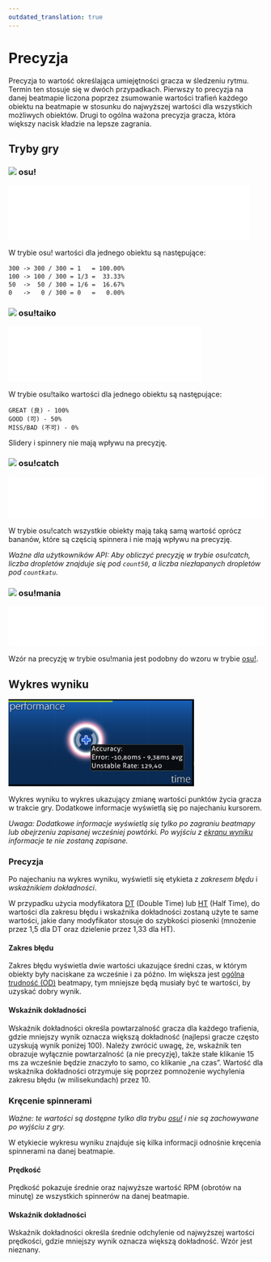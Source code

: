 ```yaml
---
outdated_translation: true
---
```


# Precyzja

Precyzja to wartość określająca umiejętności gracza w śledzeniu rytmu. Termin ten stosuje się w dwóch przypadkach. Pierwszy to precyzja na danej beatmapie liczona poprzez zsumowanie wartości trafień każdego obiektu na beatmapie w stosunku do najwyższej wartości dla wszystkich możliwych obiektów. Drugi to ogólna ważona precyzja gracza, która większy nacisk kładzie na lepsze zagrania.

## Tryby gry

### ![](/wiki/shared/mode/osu.png) osu!

![Precyzja = (50 \* liczba 50 + 100 \* liczba 100 + 300 \* liczba 300) / 300(liczba 0 + liczba 50 + liczba 100 + liczba 300)](img/accuracy_osu.png "Wzór na precyzję dla osu!")

W trybie osu! wartości dla jednego obiektu są następujące:

```
300 -> 300 / 300 = 1   = 100.00%
100 -> 100 / 300 = 1/3 =  33.33%
50  ->  50 / 300 = 1/6 =  16.67%
0   ->   0 / 300 = 0   =   0.00%
```

### ![](/wiki/shared/mode/taiko.png) osu!taiko

![Precyzja = 0.5(liczba GOOD + liczba GREAT) / (liczba BAD + liczba GOOD + liczba GREAT)](img/accuracy_taiko.png "Wzór na precyzję dla osu!taiko")

W trybie osu!taiko wartości dla jednego obiektu są następujące:

```
GREAT (良) - 100%
GOOD (可) - 50%
MISS/BAD (不可) - 0%
```

Slidery i spinnery nie mają wpływu na precyzję.

### ![](/wiki/shared/mode/catch.png) osu!catch

![Precyzja = (liczba dropletów + liczba dropów + liczba owoców) / (liczba niezłapanych dropletów + liczba niezłapanych dropów + liczba niezłapanych owoców + liczba dropletów + liczba dropów + liczba owoców)](img/accuracy_catch.png "Wzór na precyzję dla osu!catch")

W trybie osu!catch wszystkie obiekty mają taką samą wartość oprócz bananów, które są częścią spinnera i nie mają wpływu na precyzję.

*Ważne dla użytkowników API: Aby obliczyć precyzję w trybie osu!catch, liczba dropletów znajduje się pod `count50`, a liczba niezłapanych dropletów pod `countkatu`.*

### ![](/wiki/shared/mode/mania.png) osu!mania

![Precyzja = (50 \* liczba 50 + 100 \* liczba 100 + 200 \* liczba 200 + 300 \* liczba 300 + 300 \* liczba MAX) / 300(liczba 0 + liczba 50 + liczba 100 + liczba 200 + liczba 300 + liczba MAX)](img/accuracy_mania.png "Wzór na precyzję dla osu!mania")

Wzór na precyzję w trybie osu!mania jest podobny do wzoru w trybie [osu!](#osu!).

## Wykres wyniku

![Wykres wyniku](img/performance_graph.png "Wykres wyniku")

Wykres wyniku to wykres ukazujący zmianę wartości punktów życia gracza w trakcie gry. Dodatkowe informacje wyświetlą się po najechaniu kursorem.

*Uwaga: Dodatkowe informacje wyświetlą się tylko po zagraniu beatmapy lub obejrzeniu zapisanej wcześniej powtórki. Po wyjściu z [ekranu wyniku](/wiki/Client/Interface#results-screen) informacje te nie zostaną zapisane.*

### Precyzja

Po najechaniu na wykres wyniku, wyświetli się etykieta z *zakresem błędu* i *wskaźnikiem dokładności*.

W przypadku użycia modyfikatora [DT](/wiki/Game_modifier/Double_Time) (Double Time) lub [HT](/wiki/Game_modifier/Half_Time) (Half Time), do wartości dla zakresu błędu i wskaźnika dokładności zostaną użyte te same wartości, jakie dany modyfikator stosuje do szybkości piosenki (mnożenie przez 1,5 dla DT oraz dzielenie przez 1,33 dla HT).

#### Zakres błędu

Zakres błędu wyświetla dwie wartości ukazujące średni czas, w którym obiekty były naciskane za wcześnie i za późno. Im większa jest [ogólna trudność (OD)](/wiki/Beatmapping/Overall_difficulty) beatmapy, tym mniejsze będą musiały być te wartości, by uzyskać dobry wynik.

#### Wskaźnik dokładności

Wskaźnik dokładności określa powtarzalność gracza dla każdego trafienia, gdzie mniejszy wynik oznacza większą dokładność (najlepsi gracze często uzyskują wynik poniżej 100). Należy zwrócić uwagę, że, wskaźnik ten obrazuje wyłącznie powtarzalność (a nie precyzję), także stałe klikanie 15 ms za wcześnie będzie znaczyło to samo, co klikanie „na czas”. Wartość dla wskaźnika dokładności otrzymuje się poprzez pomnożenie wychylenia zakresu błędu (w milisekundach) przez 10.

### Kręcenie spinnerami

*Ważne: te wartości są dostępne tylko dla trybu [osu!](/wiki/Game_mode/osu!) i nie są zachowywane po wyjściu z gry.*

W etykiecie wykresu wyniku znajduje się kilka informacji odnośnie kręcenia spinnerami na danej beatmapie.

#### Prędkość

Prędkość pokazuje średnie oraz najwyższe wartość RPM (obrotów na minutę) ze wszystkich spinnerów na danej beatmapie.

#### Wskaźnik dokładności

Wskaźnik dokładności określa średnie odchylenie od najwyższej wartości prędkości, gdzie mniejszy wynik oznacza większą dokładność. Wzór jest nieznany.
